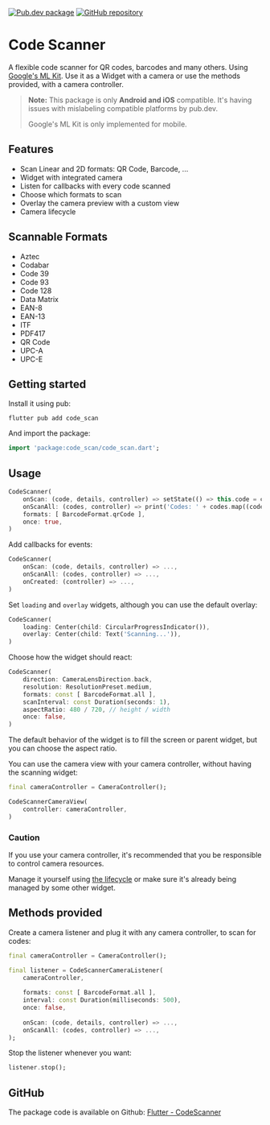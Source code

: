[![Pub.dev package](https://img.shields.io/badge/pub.dev-code__scan-blue)](https://pub.dev/packages/code_scan)
[![GitHub repository](https://img.shields.io/badge/GitHub-CodeScanner--flutter-blue?logo=github)](https://github.com/DrafaKiller/CodeScanner-flutter)

# Code Scanner

A flexible code scanner for QR codes, barcodes and many others. Using [Google's ML Kit](https://developers.google.com/ml-kit/vision/barcode-scanning). Use it as a Widget with a camera or use the methods provided, with a camera controller.

> **Note:** This package is only **Android and iOS** compatible. It's having issues with mislabeling compatible platforms by pub.dev.
> 
> Google's ML Kit is only implemented for mobile.

## Features

* Scan Linear and 2D formats: QR Code, Barcode, ...
* Widget with integrated camera
* Listen for callbacks with every code scanned
* Choose which formats to scan
* Overlay the camera preview with a custom view
* Camera lifecycle

## Scannable Formats

* Aztec
* Codabar
* Code 39
* Code 93
* Code 128
* Data Matrix
* EAN-8
* EAN-13
* ITF
* PDF417
* QR Code
* UPC-A
* UPC-E

## Getting started

Install it using pub:
```
flutter pub add code_scan
```

And import the package:
```dart
import 'package:code_scan/code_scan.dart';
```

## Usage

```dart
CodeScanner(
    onScan: (code, details, controller) => setState(() => this.code = code),
    onScanAll: (codes, controller) => print('Codes: ' + codes.map((code) => code.rawValue).toString()),
    formats: [ BarcodeFormat.qrCode ],
    once: true,
)
``` 

Add callbacks for events:
```dart
CodeScanner(
    onScan: (code, details, controller) => ...,
    onScanAll: (codes, controller) => ...,
    onCreated: (controller) => ...,
)
```

Set `loading` and `overlay` widgets, although you can use the default overlay:
```dart
CodeScanner(
    loading: Center(child: CircularProgressIndicator()),
    overlay: Center(child: Text('Scanning...')),
)
```

Choose how the widget should react:
```dart
CodeScanner(
    direction: CameraLensDirection.back,
    resolution: ResolutionPreset.medium,
    formats: const [ BarcodeFormat.all ],
    scanInterval: const Duration(seconds: 1),
    aspectRatio: 480 / 720, // height / width
    once: false,
)
```

The default behavior of the widget is to fill the screen or parent widget, but you can choose the aspect ratio.

You can use the camera view with your camera controller, without having the scanning widget:
```dart
final cameraController = CameraController();

CodeScannerCameraView(
    controller: cameraController,
)
```

### Caution

If you use your camera controller, it's recommended that you be responsible to control camera resources.

Manage it yourself using [the lifecycle](https://pub.dev/packages/camera#handling-lifecycle-states) or make sure it's already being managed by some other widget.

## Methods provided

Create a camera listener and plug it with any camera controller, to scan for codes:
```dart
final cameraController = CameraController();

final listener = CodeScannerCameraListener(
    cameraController,
    
    formats: const [ BarcodeFormat.all ],
    interval: const Duration(milliseconds: 500),
    once: false,
    
    onScan: (code, details, controller) => ...,
    onScanAll: (codes, controller) => ...,
);
```

Stop the listener whenever you want:
```dart
listener.stop();
```

## GitHub

The package code is available on Github: [Flutter - CodeScanner](https://github.com/DrafaKiller/CodeScanner-flutter)
